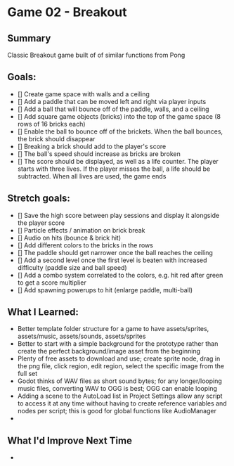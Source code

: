 # Game 02 - Breakout

## Summary
Classic Breakout game built of of similar functions from Pong

## Goals:
- [] Create game space with walls and a ceiling
- [] Add a paddle that can be moved left and right via player inputs
- [] Add a ball that will bounce off of the paddle, walls, and a ceiling
- [] Add square game objects (bricks) into the top of the game space (8 rows of 16 bricks each)
- [] Enable the ball to bounce off of the brickets. When the ball bounces, the brick should disappear
- [] Breaking a brick should add to the player's score
- [] The ball's speed should increase as bricks are broken
- [] The score should be displayed, as well as a life counter. The player starts with three lives. If the player misses the ball, a life should be subtracted. When all lives are used, the game ends

## Stretch goals:
- [] Save the high score between play sessions and display it alongside the player score
- [] Particle effects / animation on brick break
- [] Audio on hits (bounce & brick hit)
- [] Add different colors to the bricks in the rows
- [] The paddle should get narrower once the ball reaches the ceiling
- [] Add a second level once the first level is beaten with increased difficulty (paddle size and ball speed)
- [] Add a combo system correlated to the colors, e.g. hit red after green to get a score multiplier
- [] Add spawning powerups to hit (enlarge paddle, multi-ball)

## What I Learned:
- Better template folder structure for a game to have assets/sprites, assets/music, assets/sounds, assets/sprites
- Better to start with a simple background for the prototype rather than create the perfect background/image asset from the beginning
- Plenty of free assets to download and use; create sprite node, drag in the png file, click region, edit region, select the specific image from the full set
- Godot thinks of WAV files as short sound bytes; for any longer/looping music files, converting WAV to OGG is best; OGG can enable looping
- Adding a scene to the AutoLoad list in Project Settings allow any script to access it at any time without having to create reference variables and nodes per script; this is good for global functions like AudioManager
- 

## What I'd Improve Next Time
- 